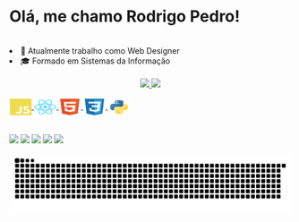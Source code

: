    <h1>Olá, me chamo Rodrigo Pedro!</h1>
   </br>
<ul">
  <li>💼 Atualmente trabalho como Web Designer</li>
  <li>🎓 Formado em Sistemas da Informação</li>
  </br>
</ul>

<div align="center">
  <a href="http://digoo.dev.br">
  <img height="180em" src="https://github-readme-stats.vercel.app/api?username=rodrigopedro4027&show_icons=true&theme=dark&include_all_commits=true&count_private=true"/>
  <img height="180em" src="https://github-readme-stats.vercel.app/api/top-langs/?username=rodrigopedro4027&layout=compact&langs_count=7&theme=gruvbox"/>
</div>
  
<div style="display: inline_block; aling= center"><br>
  <img align="center" alt="Rafa-Js" height="30" width="40" src="https://raw.githubusercontent.com/devicons/devicon/master/icons/javascript/javascript-plain.svg">
  <img align="center" alt="Rafa-React" height="30" width="40" src="https://raw.githubusercontent.com/devicons/devicon/master/icons/react/react-original.svg">
  <img align="center" alt="Rafa-HTML" height="30" width="40" src="https://raw.githubusercontent.com/devicons/devicon/master/icons/html5/html5-original.svg">
  <img align="center" alt="Rafa-CSS" height="30" width="40" src="https://raw.githubusercontent.com/devicons/devicon/master/icons/css3/css3-original.svg">
  <img align="center" alt="Rafa-Python" height="30" width="40" src="https://raw.githubusercontent.com/devicons/devicon/master/icons/python/python-original.svg">
<div> 
  </br>
  </br>
  <a href="https://www.instagram.com/porquinhonatural/" target="_blank"><img src="https://img.shields.io/badge/-Instagram-%23E4405F?style=for-the-badge&logo=instagram&logoColor=white" target="_blank"></a>
 	<a href="https://soundcloud.com/rodrigo-pedro-275952318" target="_blank"><img src="https://img.shields.io/badge/SoundCloud-FF3300?style=for-the-badge&logo=soundcloud&logoColor=white" target="_blank"></a>
 <a href="https://www.behance.net/rodrigovpe0130" target="_blank"><img src="https://aleen42.github.io/badges/src/behance.svg" target="_blank"></a> 
  <a href = "mailto:digoo.dev@outlook.com"><img src="https://img.shields.io/badge/Microsoft_Outlook-0078D4?style=for-the-badge&logo=microsoft-outlook&logoColor=white" target="_blank"></a>
  <a href="https://www.linkedin.com/in/rodrigo-pedro-dev/" target="_blank"><img src="https://img.shields.io/badge/-LinkedIn-%230077B5?style=for-the-badge&logo=linkedin&logoColor=white" target="_blank"></a> 
 
  ![Snake animation](https://github.com/rodrigopedro4027/rodrigopedro4027/blob/output/github-contribution-grid-snake.svg)
 
</div>
